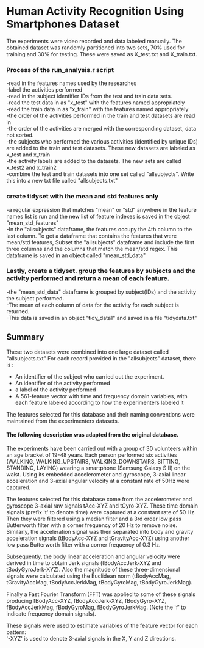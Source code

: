 
Human Activity Recognition Using Smartphones Dataset
===

The experiments were video recorded and data labeled manually. The obtained dataset was randomly partitioned into two sets, 70% used for training and 30% for testing. These were saved as X_test.txt and X_train.txt.


### Process of the run_analysis.r script


-read in the features names used by the researches <br />
-label the activities performed <br />
-read in the subject identifier IDs from the test and train data sets.<br />
-read the test data in as "x_test" with the features named appropriately  <br />
-read the train data in as "x_train" with the features named appropriately<br />
-the order of the activities performed in the train and test datasets are read in<br />
-the order of the activities are merged with the corresponding dataset, data not sorted.<br />
-the subjects who performed the various activities (identified by unique IDs) are added to the train and test datasets. These new datasets are labeled as x_test and x_train<br />
-the activity labels are added to the datasets. The new sets are called x_test2 and x_train2<br />
-combine the test and train datasets into one set called "allsubjects". Write this into a new txt file called "allsubjects.txt"<br />

### create tidyset with the mean and std features only
-a regular expression that matches "mean" or "std" anywhere in the feature names list is run and the new list of feature indexes is saved in the object "mean_std_features"<br />
-In the "allsubjects" dataframe, the features occupy the 4th column to the last column. To get a dataframe that contains the features that were mean/std features, Subset the "allsubjects" dataframe and include the first three columns and the columns that match the mean/std regex. This dataframe is saved in an object called "mean_std_data"<br />


### Lastly, create a tidyset. group the features by subjects and the activity performed and return a mean of each feature. 
-the "mean_std_data" dataframe is grouped by subject(IDs) and the activity the subject performed.<br />
-The mean of each column of data for the activity for each subject is returned. <br />
-This data is saved in an object "tidy_data1" and saved in a file "tidydata.txt"<br />



## Summary
These two datasets were combined into one large dataset called "allsubjects.txt"
For each record provided in the "allsubjects" dataset, there is :
- An identifier of the subject who carried out the experiment.
- An identifier of the activity performed
- a label of the activity performed
- A 561-feature vector with time and frequency domain variables, with each feature labeled according to how the experimenters labeled it 

The features selected for this database and their naming conventions were maintained from the experimenters datasets.

#### The following description was adapted from the original database.

The experiments have been carried out with a group of 30 volunteers within an age bracket of 19-48 years. Each person performed six activities (WALKING, WALKING_UPSTAIRS, WALKING_DOWNSTAIRS, SITTING, STANDING, LAYING) wearing a smartphone (Samsung Galaxy S II) on the waist. Using its embedded accelerometer and gyroscope, 3-axial linear acceleration and 3-axial angular velocity at a constant rate of 50Hz were captured. 

The features selected for this database come from the accelerometer and gyroscope 3-axial raw signals tAcc-XYZ and tGyro-XYZ. These time domain signals (prefix 't' to denote time) were captured at a constant rate of 50 Hz. Then they were filtered using a median filter and a 3rd order low pass Butterworth filter with a corner frequency of 20 Hz to remove noise. Similarly, the acceleration signal was then separated into body and gravity acceleration signals (tBodyAcc-XYZ and tGravityAcc-XYZ) using another low pass Butterworth filter with a corner frequency of 0.3 Hz. 

Subsequently, the body linear acceleration and angular velocity were derived in time to obtain Jerk signals (tBodyAccJerk-XYZ and tBodyGyroJerk-XYZ). Also the magnitude of these three-dimensional signals were calculated using the Euclidean norm (tBodyAccMag, tGravityAccMag, tBodyAccJerkMag, tBodyGyroMag, tBodyGyroJerkMag). 

Finally a Fast Fourier Transform (FFT) was applied to some of these signals producing fBodyAcc-XYZ, fBodyAccJerk-XYZ, fBodyGyro-XYZ, fBodyAccJerkMag, fBodyGyroMag, fBodyGyroJerkMag. (Note the 'f' to indicate frequency domain signals). 

These signals were used to estimate variables of the feature vector for each pattern:  
'-XYZ' is used to denote 3-axial signals in the X, Y and Z directions.


